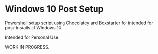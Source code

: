 # Windows 10 Post Setup

Powershell setup script using Chocolatey and Boxstarter for intended for post-installs of Windows 10.

Intended for Personal Use.

WORK IN PROGRESS.